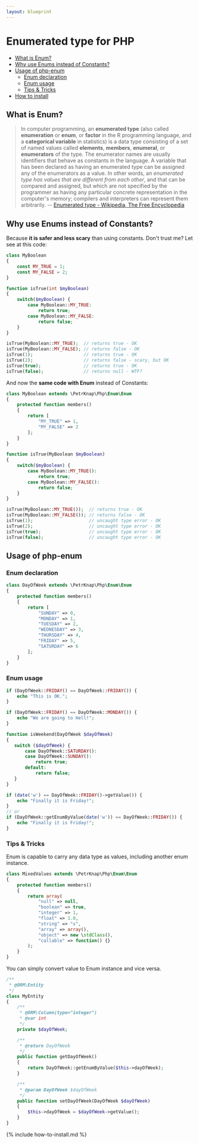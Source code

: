 ```yaml
---
layout: blueprint
---
```

# Enumerated type for PHP

* [What is Enum?](#what-is-enum)
* [Why use Enums instead of Constants?](#why-use-enums-instead-of-constants)
* [Usage of php-enum](#usage-of-php-enum)
    * [Enum declaration](#enum-declaration)
    * [Enum usage](#enum-usage)
    * [Tips & Tricks](#tips--tricks)
* [How to install](#how-to-install)


## What is Enum?

> In computer programming, an **enumerated type** (also called **enumeration** or **enum**, or **factor** in the R programming language, and a **categorical variable** in statistics) is a data type consisting of a set of named values called **elements**, **members**, **enumeral**, or **enumerators** of the type. The enumerator names are usually identifiers that behave as constants in the language. A variable that has been declared as having an enumerated type can be assigned any of the enumerators as a value. In other words, an *enumerated type has values that are different from each other*, and that can be compared and assigned, but which are not specified by the programmer as having any particular concrete representation in the computer's memory; compilers and interpreters can represent them arbitrarily.
-- [Enumerated type - Wikipedia, The Free Encyclopedia]


## Why use Enums instead of Constants?

Because **it is safer and less scary** than using constants. Don't trust me? Let see at this code:

```php
class MyBoolean
{
    const MY_TRUE = 1;
    const MY_FALSE = 2;
}

function isTrue(int $myBoolean)
{
    switch($myBoolean) {
        case MyBoolean::MY_TRUE:
            return true;
        case MyBoolean::MY_FALSE:
            return false;
    }
}

isTrue(MyBoolean::MY_TRUE);  // returns true - OK
isTrue(MyBoolean::MY_FALSE); // returns false - OK
isTrue(1);                   // returns true - OK
isTrue(2);                   // returns false - scary, but OK
isTrue(true);                // returns true - OK
isTrue(false);               // returns null - WTF?
```

And now the **same code with Enum** instead of Constants:

```php
class MyBoolean extends \PetrKnap\Php\Enum\Enum
{
    protected function members()
    {
        return [
            "MY_TRUE" => 1,
            "MY_FALSE" => 2
        ];
    }
}

function isTrue(MyBoolean $myBoolean)
{
    switch($myBoolean) {
        case MyBoolean::MY_TRUE():
            return true;
        case MyBoolean::MY_FALSE():
            return false;
    }
}

isTrue(MyBoolean::MY_TRUE());  // returns true - OK
isTrue(MyBoolean::MY_FALSE()); // returns false - OK
isTrue(1);                     // uncaught type error - OK
isTrue(2);                     // uncaught type error - OK
isTrue(true);                  // uncaught type error - OK
isTrue(false);                 // uncaught type error - OK
```


## Usage of php-enum

### Enum declaration
```php
class DayOfWeek extends \PetrKnap\Php\Enum\Enum
{
    protected function members()
    {
        return [
            "SUNDAY" => 0,
            "MONDAY" => 1,
            "TUESDAY" => 2,
            "WEDNESDAY" => 3,
            "THURSDAY" => 4,
            "FRIDAY" => 5,
            "SATURDAY" => 6
        ];
    }
}
```

### Enum usage
```php
if (DayOfWeek::FRIDAY() == DayOfWeek::FRIDAY()) {
    echo "This is OK.";
}
```

```php
if (DayOfWeek::FRIDAY() == DayOfWeek::MONDAY()) {
    echo "We are going to Hell!";
}
```

```php
function isWeekend(DayOfWeek $dayOfWeek)
{
   switch ($dayOfWeek) {
       case DayOfWeek::SATURDAY():
       case DayOfWeek::SUNDAY():
           return true;
       default:
           return false;
   }
}
```

```php
if (date('w') == DayOfWeek::FRIDAY()->getValue()) {
    echo "Finally it is Friday!";
}
// or
if (DayOfWeek::getEnumByValue(date('w')) == DayOfWeek::FRIDAY()) {
    echo "Finally it is Friday!";
}
```

### Tips & Tricks

Enum is capable to carry any data type as values, including another enum instance.

```php
class MixedValues extends \PetrKnap\Php\Enum\Enum
{
    protected function members()
    {
        return array(
            "null" => null,
            "boolean" => true,
            "integer" => 1,
            "float" => 1.0,
            "string" => "s",
            "array" => array(),
            "object" => new \stdClass(),
            "callable" => function() {}
        );
    }
}
```

You can simply convert value to Enum instance and vice versa.

```php
/**
 * @ORM\Entity
 */
class MyEntity
{
    /**
     * @ORM\Column(type="integer")
     * @var int
     */
    private $dayOfWeek;

    /**
     * @return DayOfWeek
     */
    public function getDayOfWeek()
    {
        return DayOfWeek::getEnumByValue($this->dayOfWeek);
    }

    /**
     * @param DayOfWeek $dayOfWeek
     */
    public function setDayOfWeek(DayOfWeek $dayOfWeek)
    {
        $this->dayOfWeek = $dayOfWeek->getValue();
    }
}
```


{% include how-to-install.md %}



[Enumerated type - Wikipedia, The Free Encyclopedia]:https://en.wikipedia.org/w/index.php?title=Enumerated_type&oldid=701057934
